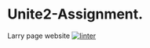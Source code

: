 # Unite2-Assignment.
Larry page website
 [![linter](https://github.com/Solomontesfaye2/Unite2-Assignment/workflows/linter/badge.svg)](https://github.com/marketplace/actions/super-linter)
